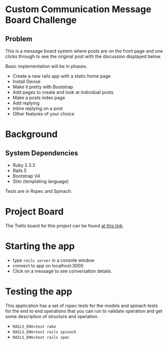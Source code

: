 # Custom Communication Message Board Challenge

## Problem

This is a message board system where posts are on the front page and one clicks through to see the original post with the discussion displayed below.

Basic implementation will be in phases.

* Create a new rails app with a static home page
* Install Devise
* Make it pretty with Bootstrap
* Add pages to create and look at individual posts
* Make a posts index page
* Add replying
* Inline replying on a post
* Other features of your choice

# Background

## System Dependencies

* Ruby 2.3.3
* Rails 5
* Bootstrap V4
* Slim (templating language)

Tests are in Rspec and Spinach.

# Project Board
The Trello board for this project can be found [at this link](https://trello.com/b/uOlApVgS/custom-communications-message-board).

# Starting the app
* type ```rails server``` in a console window
* connect to app on localhost:3000
* Click on a message to see conversation details.


# Testing the app
This application has a set of rspec tests for the models and spinach tests for the end to end operations that you can run to validate operation and get some description of structure and operation.

* ```RAILS_ENV=test rake```
* ```RAILS_ENV=test rails spinach```
* ```RAILS_ENV=test rails spec```


